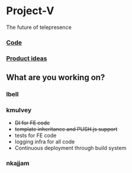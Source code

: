 Project-V
=========

The future of telepresence

### [Code](https://github.com/logie17/Project-V/blob/master/docs/CODE.md)
### [Product ideas](https://github.com/logie17/Project-V/blob/master/docs/PRODUCT.md)

## What are you working on?
### lbell
### kmulvey
* ~~DI for FE code~~
* ~~template inheritance and PUSH.js support~~
* tests for FE code
* logging infra for all code
* Continuous deployment through build system

### nkajjam
